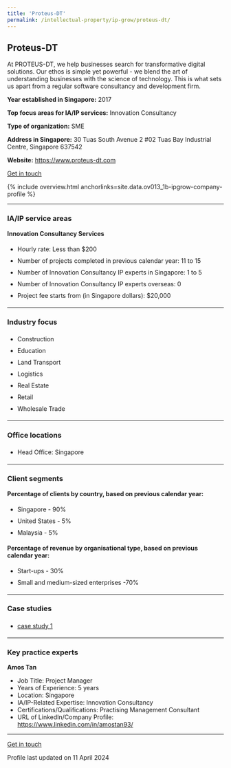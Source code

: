 ```yaml
---
title: 'Proteus-DT'
permalink: /intellectual-property/ip-grow/proteus-dt/
---
```


## Proteus-DT

At PROTEUS-DT, we help businesses search for transformative digital solutions. Our ethos is simple yet powerful - we blend the art of understanding businesses with the science of technology. This is what sets us apart from a regular software consultancy and development firm.

<b>Year established in Singapore:</b> 2017

<b>Top focus areas for IA/IP services:</b> Innovation Consultancy

<b>Type of organization:</b> SME

<b>Address in Singapore:</b> 30 Tuas South Avenue 2 #02 Tuas Bay Industrial Centre, Singapore 637542

<b>Website:</b> <a href='https://www.proteus-dt.com'>https://www.proteus-dt.com</a>

<a class='btn' href='https://form.gov.sg/67cfffec17f7c5e508763e5e' target='_blank' rel='noopener'>Get in touch</a>

{% include overview.html anchorlinks=site.data.ov013_1b-ipgrow-company-profile %}

---
<a name='ip-related-service-areas'></a>
### IA/IP service areas

**Innovation Consultancy Services**

<ul>
<li style='line-height: 27px; margin: 0px 0px !important'>Hourly rate:  Less than $200</li>
<li style='line-height: 27px; margin: 0px 0px !important'>Number of projects completed in previous calendar year: 11 to 15</li>
<li style='line-height: 27px; margin: 0px 0px !important'>Number of Innovation Consultancy IP experts in Singapore: 1 to 5</li>
<li style='line-height: 27px; margin: 0px 0px !important'>Number of Innovation Consultancy IP experts overseas: 0</li>
<li style='line-height: 27px; margin: 0px 0px !important'>Project fee starts from (in Singapore dollars):  $20,000</li>
</ul>

---
<a name='industry-focus'></a>
### Industry focus

<ul><li style='line-height: 27px; margin: 0px 0px !important'> Construction</li><li style='line-height: 27px; margin: 0px 0px !important'>Education</li><li style='line-height: 27px; margin: 0px 0px !important'>Land Transport</li><li style='line-height: 27px; margin: 0px 0px !important'>Logistics</li><li style='line-height: 27px; margin: 0px 0px !important'>Real Estate</li><li style='line-height: 27px; margin: 0px 0px !important'>Retail</li><li style='line-height: 27px; margin: 0px 0px !important'>Wholesale Trade</li></ul>

---
<a name='office-locations'></a>
### Office locations

<ul><li style='line-height: 27px; margin: 0px 0px !important'> Head Office: Singapore</li></ul>

---
<a name='client-segments'></a>
### Client segments

**Percentage of clients by country, based on previous calendar year:**

<ul><li style='line-height: 27px; margin: 0px 0px !important'> Singapore - 90%</li><li style='line-height: 27px; margin: 0px 0px !important'>United States - 5%</li><li style='line-height: 27px; margin: 0px 0px !important'>Malaysia - 5%</li></ul>

**Percentage of revenue by organisational type, based on previous calendar year:**

<ul><li style='line-height: 27px; margin: 0px 0px !important'> Start-ups - 30%</li><li style='line-height: 27px; margin: 0px 0px !important'>Small and medium-sized enterprises -70%</li></ul>

---
<a name='case-studies'></a>
### Case studies

<ul><li style='line-height: 27px; margin: 0px 0px !important'> <a href="https://www.proteus-dt.com/portfolio" target="_blank" rel="noopener">case study 1</a></li></ul>

---
<a name='key-practice-experts'></a>
### Key practice experts

**Amos Tan**

- Job Title: Project Manager
- Years of Experience: 5 years
- Location: Singapore
- IA/IP-Related Expertise: Innovation Consultancy
- Certifications/Qualifications: Practising Management Consultant
- URL of LinkedIn/Company Profile: <a href="https://www.linkedin.com/in/amostan93/" target="_blank" rel="noopener">https://www.linkedin.com/in/amostan93/</a>

---
<p>
<a class='btn' href='https://form.gov.sg/67cfffec17f7c5e508763e5e' target='_blank' rel='noopener'>Get in touch</a>
</p>
Profile last updated on 11 April 2024
